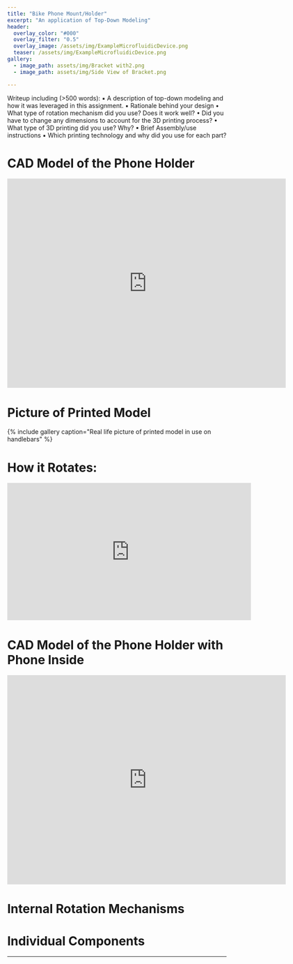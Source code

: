 ```yaml
---
title: "Bike Phone Mount/Holder"
excerpt: "An application of Top-Down Modeling" 
header:
  overlay_color: "#000"
  overlay_filter: "0.5"
  overlay_image: /assets/img/ExampleMicrofluidicDevice.png
  teaser: /assets/img/ExampleMicrofluidicDevice.png
gallery:
  - image_path: assets/img/Bracket with2.png
  - image_path: assets/img/Side View of Bracket.png

--- 
```


Writeup including (>500 words):
▪ A description of top-down modeling and how it was leveraged in this assignment.
▪ Rationale behind your design
• What type of rotation mechanism did you use? Does it work well?
• Did you have to change any dimensions to account for the 3D
printing process?
• What type of 3D printing did you use? Why?
▪ Brief Assembly/use instructions
▪ Which printing technology and why did you use for each part?

# CAD Model of the Phone Holder

<iframe src="https://vanderbilt643.autodesk360.com/shares/public/SH286ddQT78850c0d8a4e82600be13efa8e4?mode=embed" width="640" height="480" allowfullscreen="true" webkitallowfullscreen="true" mozallowfullscreen="true"  frameborder="0"></iframe>

# Picture of Printed Model
{% include gallery caption="Real life picture of printed model in use on handlebars" %}

# How it Rotates:

<iframe width="560" height="315" 
    src="https://www.youtube.com/embed/45m8hGkdYrw" 
    frameborder="0" 
    allow="accelerometer; autoplay; clipboard-write; encrypted-media; gyroscope; picture-in-picture" 
    allowfullscreen>
</iframe>

# CAD Model of the Phone Holder with Phone Inside

<iframe src="https://vanderbilt643.autodesk360.com/shares/public/SH286ddQT78850c0d8a4e82600be13efa8e4?mode=embed" width="640" height="480" allowfullscreen="true" webkitallowfullscreen="true" mozallowfullscreen="true"  frameborder="0"></iframe>

# Internal Rotation Mechanisms

# Individual Components

---
